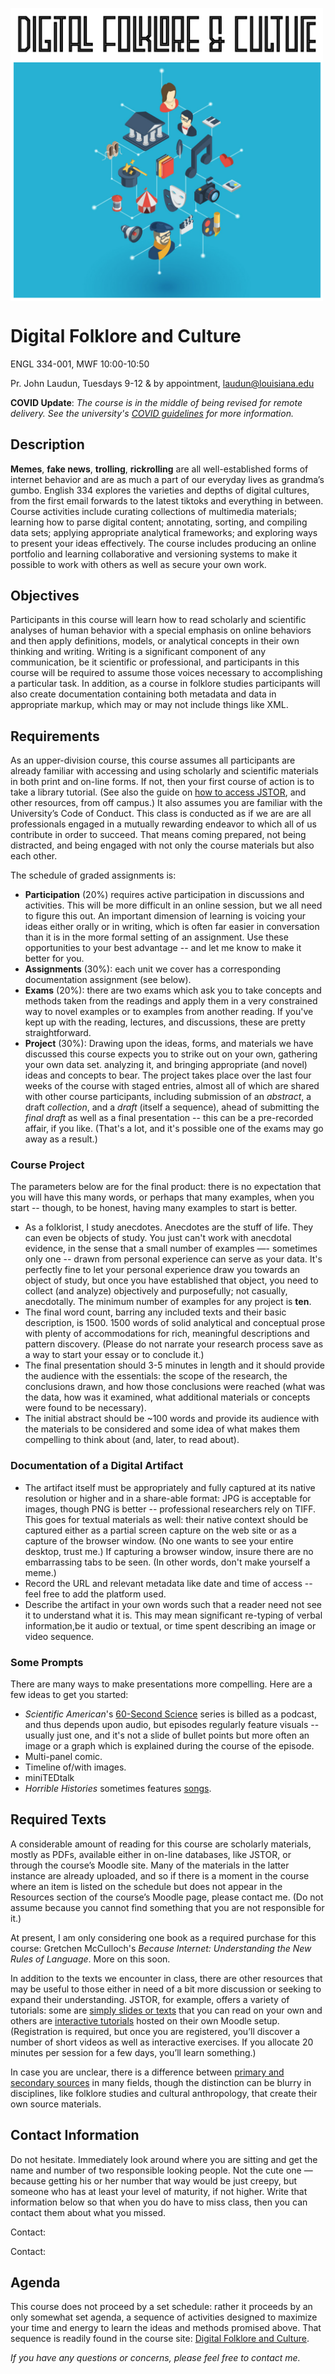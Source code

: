<p><img alt="Illustration of Digital Culture's Complex Networks" src="../img/334-banner.png" width="500" align = "center"/></p>

# Digital Folklore and Culture

ENGL 334-001, MWF 10:00-10:50

Pr. John Laudun, Tuesdays 9-12 & by appointment, laudun@louisiana.edu

**COVID Update**: *The course is in the middle of being revised for remote delivery. See the university's [COVID guidelines](https://louisiana.edu/covid19) for more information.* 

## Description

**Memes**, **fake news**, **trolling**, **rickrolling** are all well-established forms of internet behavior and are as much a part of our everyday lives as grandma’s gumbo. English 334 explores the varieties and depths of digital cultures, from the first email forwards to the latest tiktoks and everything in between. Course activities include curating collections of multimedia materials; learning how to parse digital content; annotating, sorting, and compiling data sets; applying appropriate analytical frameworks; and exploring ways to present your ideas effectively. The course includes producing an online portfolio and learning collaborative and versioning systems to make it possible to work with others as well as secure your own work. 

## Objectives

Participants in this course will learn how to read scholarly and scientific analyses of human behavior with a special emphasis on online behaviors and then apply definitions, models, or analytical concepts in their own thinking and writing. Writing is a significant component of any communication, be it scientific or professional, and participants in this course will be required to assume those voices necessary to accomplishing a particular task. In addition, as a course in folklore studies participants will also create documentation containing both metadata and data in appropriate markup, which may or may not include things like XML.

## Requirements

As an upper-division course, this course assumes all participants are already familiar with accessing and using scholarly and scientific materials in both print and on-line forms. If not, then your first course of action is to take a library tutorial. (See also the guide on [how to access JSTOR](./guides/access.md), and other resources, from off campus.) It also assumes you are familiar with the University’s Code of Conduct. This class is conducted as if we are are all professionals engaged in a mutually rewarding endeavor to which all of us contribute in order to succeed. That means coming prepared, not being distracted, and being engaged with not only the course materials but also each other.

The schedule of graded assignments is:

* **Participation** (20%) requires active participation in discussions and activities. This will be more difficult in an online session, but we all need to figure this out. An important dimension of learning is voicing your ideas either orally or in writing, which is often far easier in conversation than it is in the more formal setting of an assignment. Use these opportunities to your best advantage -- and let me know to make it better for you.
* **Assignments** (30%): each unit we cover has a corresponding documentation assignment (see below). 
* **Exams** (20%): there are two exams which ask you to take concepts and methods taken from the readings and apply them in a very constrained way to novel examples or to examples from another reading. If you've kept up with the reading, lectures, and discussions, these are pretty straightforward.
* **Project** (30%): Drawing upon the ideas, forms, and materials we have discussed this course expects you to strike out on your own, gathering your own data set. analyzing it, and bringing appropriate (and novel) ideas and concepts to bear. The project takes place over the last four weeks of the course with staged entries, almost all of which are shared with other course participants, including submission of an *abstract*, a draft *collection*, and a *draft* (itself a sequence), ahead of submitting the *final draft* as well as a final presentation -- this can be a pre-recorded affair, if you like. (That's a lot, and it's possible one of the exams may go away as a result.) 

### Course Project

The parameters below are for the final product: there is no expectation that you will have this many words, or perhaps that many examples, when you start -- though, to be honest, having many examples to start is better.

* As a folklorist, I study anecdotes. Anecdotes are the stuff of life. They can even be objects of study. You just can't work with anecdotal evidence, in the sense that a small number of examples —- sometimes only one -- drawn from personal experience can serve as your data. It's perfectly fine to let your personal experience draw you towards an object of study, but once you have established that object, you need to collect (and analyze) objectively and purposefully; not casually, anecdotally. The minimum number of examples for any project is **ten**.
* The final word count, barring any included texts and their basic description, is 1500. 1500 words of solid analytical and conceptual prose with plenty of accommodations for rich, meaningful descriptions and pattern discovery. (Please do not narrate your research process save as a way to start your essay or to conclude it.)
* The final presentation should 3-5 minutes in length and it should provide the audience with the essentials: the scope of the research, the conclusions drawn, and how those conclusions were reached (what was the data, how was it examined, what additional materials or concepts were found to be necessary). 
* The initial abstract should be ~100 words and provide its audience with the materials to be considered and some idea of what makes them compelling to think about (and, later, to read about).

### Documentation of a Digital Artifact

* The artifact itself must be appropriately and fully captured at its native resolution or higher and in a share-able format: JPG is acceptable for images, though PNG is better -- professional researchers rely on TIFF. This goes for textual materials as well: their native context should be captured either as a partial screen capture on the web site or as a capture of the browser window. (No one wants to see your entire desktop, trust me.) If capturing a browser window, insure there are no embarrassing tabs to be seen. (In other words, don't make yourself a meme.)
* Record the URL and relevant metadata like date and time of access -- feel free to add the platform used.
* Describe the artifact in your own words such that a reader need not see it to understand what it is. This may mean significant re-typing of verbal information,be it audio or textual, or time spent describing an image or video sequence.

### Some Prompts

There are many ways to make presentations more compelling. Here are a few ideas to get you started: 

* _Scientific American_'s [60-Second Science](https://www.scientificamerican.com/podcast/episode/old-art-offers-agriculture-info/) series is billed as a podcast, and thus depends upon audio, but episodes regularly feature visuals -- usually just one, and it's not a slide of bullet points but more often an image or a graph which is explained during the course of the episode.
* Multi-panel comic. 
* Timeline of/with images.
* miniTEDtalk
* _Horrible Histories_ sometimes features [songs](https://www.youtube.com/watch?v=tDy4oBa2jyM). 


## Required Texts

A considerable amount of reading for this course are scholarly materials, mostly as PDFs, available either in on-line databases, like JSTOR, or through the course’s Moodle site. Many of the materials in the latter instance are already uploaded, and so if there is a moment in the course where an item is listed on the schedule but does not appear in the Resources section of the course’s Moodle page, please contact me. (Do not assume because you cannot find something that you are not responsible for it.)

At present, I am only considering one book as a required purchase for this course: Gretchen McCulloch's _Because Internet: Understanding the New Rules of Language_. More on this soon.

In addition to the texts we encounter in class, there are other resources that may be useful to those either in need of a bit more discussion or seeking to expand their understanding. JSTOR, for example, offers a variety of tutorials: some are [simply slides or texts][] that you can read on your own and others are [interactive tutorials][] hosted on their own Moodle setup. (Registration is required, but once you are registered, you’ll discover a number of short videos as well as interactive exercises. If you allocate 20 minutes per session for a few days, you’ll learn something.)

In case you are unclear, there is a difference between [primary and secondary sources][] in many fields, though the distinction can be blurry in disciplines, like folklore studies and cultural anthropology, that create their own source materials.

[simply slides or texts]: http://about.jstor.org/jstor-help-support/how-to-use-jstor#398477
[interactive tutorials]: http://researchbasics.jstor.org/moodle/
[primary and secondary sources]: https://www.youtube.com/watch?v=jCzjn73QmVM&list=FLQM-7sUBV6Z-PVas0S4k0lw


## Contact Information

Do not hesitate. Immediately look around where you are sitting and get the name and number of two responsible looking people. Not the cute one — because getting his or her number that way would be just creepy, but someone who has at least your level of maturity, if not higher. Write that information below so that when you do have to miss class, then you can contact them about what you missed.

Contact:

Contact:


## Agenda

This course does not proceed by a set schedule: rather it proceeds by an only somewhat set agenda, a sequence of activities designed to maximize your time and energy to learn the ideas and methods promised above. That sequence is readily found in the course site: [Digital Folklore and Culture](http://digitalfolklore.net/).

*If you have any questions or concerns, please feel free to contact me.*